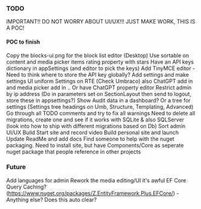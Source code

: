 ### TODO

IMPORTANT!! DO NOT WORRY ABOUT UI/UX!!! JUST MAKE WORK, THIS IS A POC!

#### POC to finish

Copy the blocks-ui.png for the block list editor (Desktop)
Use sortable on content and media picker items
rating property with stars
Have an API keys dictionary in appSettings (and editor to pick the keys)
Add TinyMCE editor - Need to think where to store the API key globally? Add settings and make settings UI uniform
Settings on RTE (Check Umbraco) also ChatGPT add in and media picker add in
.. Or have ChatGPT property editor
Restrict admin by ip address (Do in parameters set on SectionLayout then send to logout, store these in appsettings?)
Show Audit data in a dashboard? Or a tree for settings (Settings tree headings on Umb, Structure, Templating, Advanced)
Go through all TODO comments and try to fix all warnings
Need to delete all migrations, create one and see if it works with SQLite & also SQLServer (look into how to ship with different migrations based on Db)
Sort admin UI/UX
Build Start site and record video
Build personal site and launch
Update ReadMe and add docs
Find someone to help with the nuget packaging. Need to install site, but have Components/Core as seperate nuget package that people reference in other projects

### Future
Add languages for admin
Rework the media editing/UI it's awful
EF Core Query Caching? (https://www.nuget.org/packages/Z.EntityFramework.Plus.EFCore/) - Anything else? Does this auto clear?
